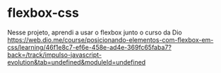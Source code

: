 # flexbox-css
Nesse projeto, aprendi a usar o flexbox junto o curso da Dio
<a>https://web.dio.me/course/posicionando-elementos-com-flexbox-em-css/learning/46f1e8c7-ef6e-458e-ad4e-369fc65faba7?back=/track/impulso-javascript-evolution&tab=undefined&moduleId=undefined</a>
